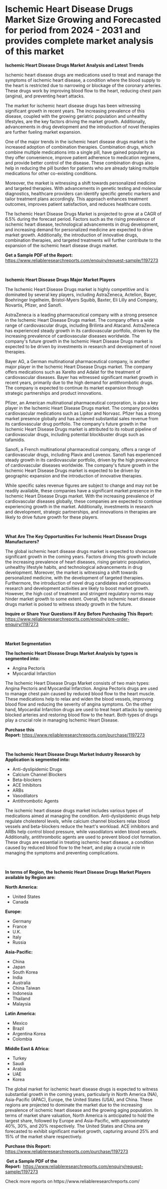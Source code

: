 <p><h1>Ischemic Heart Disease Drugs Market Size Growing and Forecasted for period from 2024 - 2031 and provides complete market analysis of this market</h1></p><p><strong>Ischemic Heart Disease Drugs Market Analysis and Latest Trends</strong></p>
<p><p>Ischemic heart disease drugs are medications used to treat and manage the symptoms of ischemic heart disease, a condition where the blood supply to the heart is restricted due to narrowing or blockage of the coronary arteries. These drugs work by improving blood flow to the heart, reducing chest pain (angina), and preventing heart attacks.</p><p>The market for ischemic heart disease drugs has been witnessing significant growth in recent years. The increasing prevalence of this disease, coupled with the growing geriatric population and unhealthy lifestyles, are the key factors driving the market growth. Additionally, advancements in drug development and the introduction of novel therapies are further fueling market expansion.</p><p>One of the major trends in the ischemic heart disease drugs market is the increased adoption of combination therapies. Combination drugs, which combine multiple medications into a single pill, have gained popularity as they offer convenience, improve patient adherence to medication regimens, and provide better control of the disease. These combination drugs also help in reducing the pill burden for patients who are already taking multiple medications for other co-existing conditions.</p><p>Moreover, the market is witnessing a shift towards personalized medicine and targeted therapies. With advancements in genetic testing and molecular diagnostics, healthcare providers can identify specific genetic markers and tailor treatment plans accordingly. This approach enhances treatment outcomes, improves patient satisfaction, and reduces healthcare costs.</p><p>The Ischemic Heart Disease Drugs Market is projected to grow at a CAGR of 6.5% during the forecast period. Factors such as the rising prevalence of ischemic heart disease, technological advancements in drug development, and increasing demand for personalized medicine are expected to drive market growth. Additionally, the introduction of innovative drugs, combination therapies, and targeted treatments will further contribute to the expansion of the ischemic heart disease drugs market.</p></p>
<p><strong>Get a Sample PDF of the Report:&nbsp;</strong> <a href="https://www.reliableresearchreports.com/enquiry/request-sample/1197273">https://www.reliableresearchreports.com/enquiry/request-sample/1197273</a></p>
<p>&nbsp;</p>
<p><strong>Ischemic Heart Disease Drugs Major Market Players</strong></p>
<p><p>The Ischemic Heart Disease Drugs market is highly competitive and is dominated by several key players, including AstraZeneca, Actelion, Bayer, Boehringer Ingelheim, Bristol-Myers Squibb, Baxter, Eli Lilly and Company, Novartis, Pfizer, and Sanofi.</p><p>AstraZeneca is a leading pharmaceutical company with a strong presence in the Ischemic Heart Disease Drugs market. The company offers a wide range of cardiovascular drugs, including Brilinta and Atacand. AstraZeneca has experienced steady growth in its cardiovascular portfolio, driven by the increasing prevalence of cardiovascular diseases worldwide. The company's future growth in the Ischemic Heart Disease Drugs market is expected to be driven by investments in research and development of novel therapies.</p><p>Bayer AG, a German multinational pharmaceutical company, is another major player in the Ischemic Heart Disease Drugs market. The company offers medications such as Xarelto and Adalat for the treatment of cardiovascular diseases. Bayer has witnessed significant market growth in recent years, primarily due to the high demand for antithrombotic drugs. The company is expected to continue its market expansion through strategic partnerships and product innovations.</p><p>Pfizer, an American multinational pharmaceutical corporation, is also a key player in the Ischemic Heart Disease Drugs market. The company provides cardiovascular medications such as Lipitor and Norvasc. Pfizer has a strong market presence globally and has achieved substantial sales revenue from its cardiovascular drug portfolio. The company's future growth in the Ischemic Heart Disease Drugs market is attributed to its robust pipeline of cardiovascular drugs, including potential blockbuster drugs such as tafamidis.</p><p>Sanofi, a French multinational pharmaceutical company, offers a range of cardiovascular drugs, including Plavix and Lovenox. Sanofi has experienced steady growth in its cardiovascular portfolio, driven by the high prevalence of cardiovascular diseases worldwide. The company's future growth in the Ischemic Heart Disease Drugs market is expected to be driven by geographic expansion and the introduction of innovative therapies.</p><p>While specific sales revenue figures are subject to change and may not be readily available, these companies have a significant market presence in the Ischemic Heart Disease Drugs market. With the increasing prevalence of cardiovascular diseases globally, these companies are expected to continue experiencing growth in the market. Additionally, investments in research and development, strategic partnerships, and innovations in therapies are likely to drive future growth for these players.</p></p>
<p>&nbsp;</p>
<p><strong>What Are The Key Opportunities For Ischemic Heart Disease Drugs Manufacturers?</strong></p>
<p><p>The global ischemic heart disease drugs market is expected to showcase significant growth in the coming years. Factors driving this growth include the increasing prevalence of heart diseases, rising geriatric population, unhealthy lifestyle habits, and technological advancements in drug development. Moreover, the market is witnessing a shift towards personalized medicine, with the development of targeted therapies. Furthermore, the introduction of novel drug candidates and continuous research and development activities are likely to boost market growth. However, the high cost of treatment and stringent regulatory norms may hinder market growth to some extent. Overall, the ischemic heart disease drugs market is poised to witness steady growth in the future.</p></p>
<p><strong>Inquire or Share Your Questions If Any Before Purchasing This Report:</strong> <a href="https://www.reliableresearchreports.com/enquiry/pre-order-enquiry/1197273">https://www.reliableresearchreports.com/enquiry/pre-order-enquiry/1197273</a></p>
<p>&nbsp;</p>
<p><strong>Market Segmentation</strong></p>
<p><strong>The Ischemic Heart Disease Drugs Market Analysis by types is segmented into:</strong></p>
<p><ul><li>Angina Pectoris</li><li>Myocardial Infarction</li></ul></p>
<p><p>The Ischemic Heart Disease Drugs Market consists of two main types: Angina Pectoris and Myocardial Infarction. Angina Pectoris drugs are used to manage chest pain caused by reduced blood flow to the heart muscle. These medications help to relax and widen the blood vessels, improving blood flow and reducing the severity of angina symptoms. On the other hand, Myocardial Infarction drugs are used to treat heart attacks by opening blocked arteries and restoring blood flow to the heart. Both types of drugs play a crucial role in managing Ischemic Heart Disease.</p></p>
<p><strong>Purchase this Report:&nbsp;</strong><a href="https://www.reliableresearchreports.com/purchase/1197273">https://www.reliableresearchreports.com/purchase/1197273</a></p>
<p>&nbsp;</p>
<p><strong>The Ischemic Heart Disease Drugs Market Industry Research by Application is segmented into:</strong></p>
<p><ul><li>Anti-dyslipidemic Drugs</li><li>Calcium Channel Blockers</li><li>Beta-blockers</li><li>ACE Inhibitors</li><li>ARBs</li><li>Vasodilators</li><li>Antithrombotic Agents</li></ul></p>
<p><p>The ischemic heart disease drugs market includes various types of medications aimed at managing the condition. Anti-dyslipidemic drugs help regulate cholesterol levels, while calcium channel blockers relax blood vessels and beta-blockers reduce the heart's workload. ACE inhibitors and ARBs help control blood pressure, while vasodilators widen blood vessels. Additionally, antithrombotic agents are used to prevent blood clot formation. These drugs are essential in treating ischemic heart disease, a condition caused by reduced blood flow to the heart, and play a crucial role in managing the symptoms and preventing complications.</p></p>
<p>&nbsp;</p>
<p><strong>In terms of Region, the Ischemic Heart Disease Drugs Market Players available by Region are:</strong></p>
<p>
    <p> <strong> North America: </strong>
        <ul>
            <li>United States</li>
            <li>Canada</li>
        </ul>
        </p> 
    <p> <strong> Europe: </strong>
        <ul>
            <li>Germany</li>
            <li>France</li>
            <li>U.K.</li>
            <li>Italy</li>
            <li>Russia</li>
        </ul>
        </p> 
    <p> <strong> Asia-Pacific: </strong>
        <ul>
            <li>China</li>
            <li>Japan</li>
            <li>South Korea</li>
            <li>India</li>
            <li>Australia</li>
            <li>China Taiwan</li>
            <li>Indonesia</li>
            <li>Thailand</li>
            <li>Malaysia</li>
        </ul>
        </p> 
    <p> <strong> Latin America: </strong>
        <ul>
            <li>Mexico</li>
            <li>Brazil</li>
            <li>Argentina Korea</li>
            <li>Colombia</li>
        </ul>
        </p> 
    <p> <strong> Middle East & Africa: </strong>
        <ul>
            <li>Turkey</li>
            <li>Saudi</li>
            <li>Arabia</li>
            <li>UAE</li>
            <li>Korea</li>
        </ul>
    </p>
    </p>
<p><p>The global market for ischemic heart disease drugs is expected to witness substantial growth in the coming years, particularly in North America (NA), Asia-Pacific (APAC), Europe, the United States (USA), and China. These regions are projected to dominate the market due to the increasing prevalence of ischemic heart disease and the growing aging population. In terms of market share valuation, North America is anticipated to hold the largest share, followed by Europe and Asia-Pacific, with approximately 40%, 30%, and 20% respectively. The United States and China are forecasted to exhibit significant market growth, capturing around 25% and 15% of the market share respectively.</p></p>
<p><strong>Purchase this Report: </strong><a href="https://www.reliableresearchreports.com/purchase/1197273">https://www.reliableresearchreports.com/purchase/1197273</a></p>
<p>&nbsp;<strong>Get a Sample PDF of the Report:&nbsp;&nbsp;</strong><a href="https://www.reliableresearchreports.com/enquiry/request-sample/1197273">https://www.reliableresearchreports.com/enquiry/request-sample/1197273</a></p>
<p><strong></strong></p>
<p>Check more reports on https://www.reliableresearchreports.com/</p>